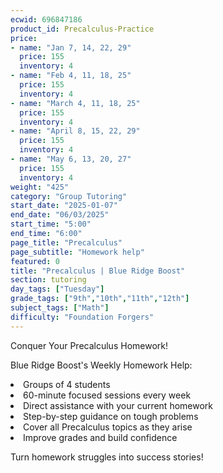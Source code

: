 ```yaml
---
ecwid: 696847186
product_id: Precalculus-Practice
price:
- name: "Jan 7, 14, 22, 29"
  price: 155
  inventory: 4
- name: "Feb 4, 11, 18, 25"
  price: 155
  inventory: 4
- name: "March 4, 11, 18, 25"
  price: 155
  inventory: 4
- name: "April 8, 15, 22, 29"
  price: 155
  inventory: 4
- name: "May 6, 13, 20, 27"
  price: 155
  inventory: 4
weight: "425"
category: "Group Tutoring"
start_date: "2025-01-07"
end_date: "06/03/2025"
start_time: "5:00"
end_time: "6:00"
page_title: "Precalculus"
page_subtitle: "Homework help"
featured: 0
title: "Precalculus | Blue Ridge Boost"
section: tutoring
day_tags: ["Tuesday"]
grade_tags: ["9th","10th","11th","12th"]
subject_tags: ["Math"]
difficulty: "Foundation Forgers"
---
```

<p>Conquer Your Precalculus Homework!</p><p>Blue Ridge Boost's Weekly Homework Help:</p><li>Groups of 4 students</li><li>60-minute focused sessions every week</li><li>Direct assistance with your current homework</li><li>Step-by-step guidance on tough problems</li><li>Cover all Precalculus topics as they arise</li><li>Improve grades and build confidence</li><p>Turn homework struggles into success stories!</p>
